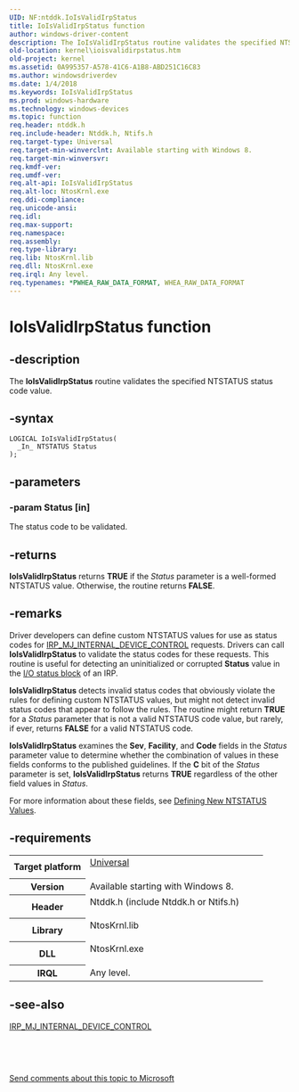 ```yaml
---
UID: NF:ntddk.IoIsValidIrpStatus
title: IoIsValidIrpStatus function
author: windows-driver-content
description: The IoIsValidIrpStatus routine validates the specified NTSTATUS status code value.
old-location: kernel\ioisvalidirpstatus.htm
old-project: kernel
ms.assetid: 0A995357-A578-41C6-A1B8-ABD251C16C83
ms.author: windowsdriverdev
ms.date: 1/4/2018
ms.keywords: IoIsValidIrpStatus
ms.prod: windows-hardware
ms.technology: windows-devices
ms.topic: function
req.header: ntddk.h
req.include-header: Ntddk.h, Ntifs.h
req.target-type: Universal
req.target-min-winverclnt: Available starting with Windows 8.
req.target-min-winversvr: 
req.kmdf-ver: 
req.umdf-ver: 
req.alt-api: IoIsValidIrpStatus
req.alt-loc: NtosKrnl.exe
req.ddi-compliance: 
req.unicode-ansi: 
req.idl: 
req.max-support: 
req.namespace: 
req.assembly: 
req.type-library: 
req.lib: NtosKrnl.lib
req.dll: NtosKrnl.exe
req.irql: Any level.
req.typenames: *PWHEA_RAW_DATA_FORMAT, WHEA_RAW_DATA_FORMAT
---
```


# IoIsValidIrpStatus function



## -description
The <b>IoIsValidIrpStatus</b> routine validates the specified NTSTATUS status code value.



## -syntax

````
LOGICAL IoIsValidIrpStatus(
  _In_ NTSTATUS Status
);
````


## -parameters

### -param Status [in]

The status code to be validated.


## -returns
<b>IoIsValidIrpStatus</b> returns <b>TRUE</b> if the <i>Status</i> parameter is a well-formed NTSTATUS value. Otherwise, the routine returns <b>FALSE</b>.


## -remarks
Driver developers can define custom NTSTATUS values for use as status codes for <a href="https://msdn.microsoft.com/library/windows/hardware/ff550766">IRP_MJ_INTERNAL_DEVICE_CONTROL</a> requests. Drivers can call <b>IoIsValidIrpStatus</b> to validate the status codes for these requests. This routine is useful for detecting an uninitialized or corrupted <b>Status</b> value in the <a href="https://msdn.microsoft.com/59147bd1-6cd7-4fbe-b7bc-52e09ab88576">I/O status block</a> of an IRP.

<b>IoIsValidIrpStatus</b> detects invalid status codes that obviously violate the rules for defining custom NTSTATUS values, but might not detect invalid status codes that appear to follow the rules. The routine might return <b>TRUE</b> for a <i>Status</i> parameter that is not a valid NTSTATUS code value, but rarely, if ever, returns <b>FALSE</b> for a valid NTSTATUS code.

<b>IoIsValidIrpStatus</b> examines the <b>Sev</b>, <b>Facility</b>, and <b>Code</b> fields in the <i>Status</i> parameter value to determine whether the combination of values in these fields conforms to the published guidelines. If the <b>C</b> bit of the <i>Status</i> parameter is set, <b>IoIsValidIrpStatus</b> returns <b>TRUE</b> regardless of the other field values in <i>Status</i>.

For more information about these fields, see <a href="https://msdn.microsoft.com/library/windows/hardware/ff543026">Defining New NTSTATUS Values</a>.


## -requirements
<table>
<tr>
<th width="30%">
Target platform

</th>
<td width="70%">
<dl>
<dt><a href="http://go.microsoft.com/fwlink/p/?linkid=531356" target="_blank">Universal</a></dt>
</dl>
</td>
</tr>
<tr>
<th width="30%">
Version

</th>
<td width="70%">
Available starting with Windows 8.

</td>
</tr>
<tr>
<th width="30%">
Header

</th>
<td width="70%">
<dl>
<dt>Ntddk.h (include Ntddk.h or Ntifs.h)</dt>
</dl>
</td>
</tr>
<tr>
<th width="30%">
Library

</th>
<td width="70%">
<dl>
<dt>NtosKrnl.lib</dt>
</dl>
</td>
</tr>
<tr>
<th width="30%">
DLL

</th>
<td width="70%">
<dl>
<dt>NtosKrnl.exe</dt>
</dl>
</td>
</tr>
<tr>
<th width="30%">
IRQL

</th>
<td width="70%">
Any level.

</td>
</tr>
</table>

## -see-also
<dl>
<dt>
<a href="https://msdn.microsoft.com/library/windows/hardware/ff550766">IRP_MJ_INTERNAL_DEVICE_CONTROL</a>
</dt>
</dl>
 

 

<a href="mailto:wsddocfb@microsoft.com?subject=Documentation%20feedback [kernel\kernel]:%20IoIsValidIrpStatus routine%20 RELEASE:%20(1/4/2018)&amp;body=%0A%0APRIVACY STATEMENT%0A%0AWe use your feedback to improve the documentation. We don't use your email address for any other purpose, and we'll remove your email address from our system after the issue that you're reporting is fixed. While we're working to fix this issue, we might send you an email message to ask for more info. Later, we might also send you an email message to let you know that we've addressed your feedback.%0A%0AFor more info about Microsoft's privacy policy, see http://privacy.microsoft.com/en-us/default.aspx." title="Send comments about this topic to Microsoft">Send comments about this topic to Microsoft</a>

